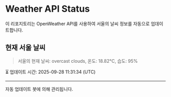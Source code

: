 
# Weather API Status

이 리포지토리는 OpenWeather API를 사용하여 서울의 날씨 정보를 자동으로 업데이트합니다.

## 현재 서울 날씨
> 서울의 현재 날씨: overcast clouds, 온도: 18.82°C, 습도: 95%

⏳ 업데이트 시간: 2025-09-28 11:31:34 (UTC)

---
자동 업데이트 봇에 의해 관리됩니다.
